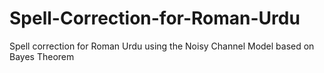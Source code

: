 # Spell-Correction-for-Roman-Urdu
Spell correction for Roman Urdu using the Noisy Channel Model based on Bayes Theorem
